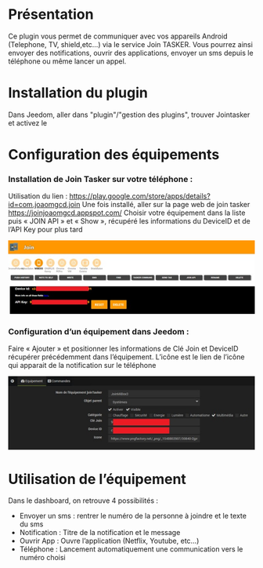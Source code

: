 # Présentation 
 

Ce plugin vous permet de communiquer avec vos appareils Android (Telephone, TV, shield,etc…) via le service Join TASKER.
Vous pourrez ainsi envoyer des notifications, ouvrir des applications, envoyer un sms depuis le téléphone ou même lancer un appel.

# Installation du plugin 
Dans Jeedom, aller dans "plugin"/"gestion des plugins", trouver Jointasker et activez le

# Configuration des équipements 
### Installation de Join Tasker sur votre téléphone :
Utilisation du lien : https://play.google.com/store/apps/details?id=com.joaomgcd.join
Une fois installé, aller sur la page web de join tasker https://joinjoaomgcd.appspot.com/ 
Choisir votre équipement dans la liste puis « JOIN API » et « Show », récupéré les informations du DeviceID et de l’API Key pour plus tard

![Getting Started](/docs/assets/images/JoinWeb.jpg)

### Configuration d’un équipement dans Jeedom : 
Faire « Ajouter » et positionner les informations de Clé Join et DeviceID récupérer précédemment dans l’équipement. 
L’icône est le lien de l’icône qui apparait de la notification sur le téléphone

![Getting Started](/docs/assets/images/JoinEquipement.jpg)

# Utilisation de l’équipement
Dans le dashboard, on retrouve 4 possibilités :
-	Envoyer un sms : rentrer le numéro de la personne à joindre et le texte du sms
-	Notification : Titre de la notification et le message
-	Ouvrir App : Ouvre l’application (Netflix, Youtube, etc…)
-	Téléphone : Lancement automatiquement une communication vers le numéro choisi
